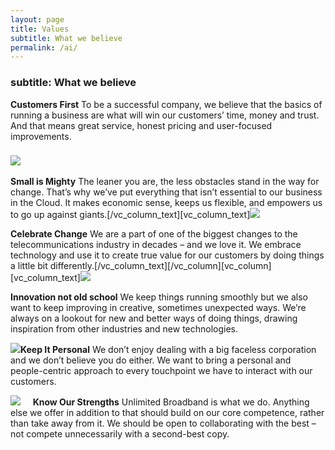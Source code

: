 ```yaml
---
layout: page
title: Values
subtitle: What we believe
permalink: /ai/
---
```

### subtitle: What we believe

**Customers First** To be a successful company, we believe that the basics of running a business are what will win our customers’ time, money and trust. And that means great service, honest pricing and user-focused improvements.

### ![](images/compass.png)

**Small is Mighty** The leaner you are, the less obstacles stand in the way for change. That’s why we’ve put everything that isn’t essential to our business in the Cloud. It makes economic sense, keeps us flexible, and empowers us to go up against giants.\[/vc\_column\_text\]\[vc\_column\_text\]![](images/flag-post.png) 

**Celebrate Change** We are a part of one of the biggest changes to the telecommunications industry in decades – and we love it. We embrace technology and use it to create true value for our customers by doing things a little bit differently.\[/vc\_column\_text\]\[/vc\_column\]\[vc\_column\]\[vc\_column\_text\]![](images/cloud.png) 

**Innovation not old school** We keep things running smoothly but we also want to keep improving in creative, sometimes unexpected ways. We’re always on a lookout for new and better ways of doing things, drawing inspiration from other industries and new technologies.

![](images/pin.png)**Keep It Personal** We don’t enjoy dealing with a big faceless corporation and we don’t believe you do either. We want to bring a personal and people-centric approach to every touchpoint we have to interact with our customers.

![](images/magnifying-glass.png)     **Know Our Strengths** Unlimited Broadband is what we do. Anything else we offer in addition to that should build on our core competence, rather than take away from it. We should be open to collaborating with the best – not compete unnecessarily with a second-best copy.
